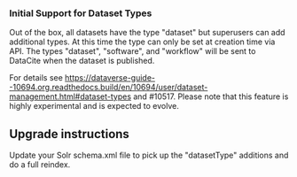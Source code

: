 ### Initial Support for Dataset Types

Out of the box, all datasets have the type "dataset" but superusers can add additional types. At this time the type can only be set at creation time via API. The types "dataset", "software", and "workflow" will be sent to DataCite when the dataset is published.

For details see <https://dataverse-guide--10694.org.readthedocs.build/en/10694/user/dataset-management.html#dataset-types> and #10517. Please note that this feature is highly experimental and is expected to evolve.

Upgrade instructions
--------------------

Update your Solr schema.xml file to pick up the "datasetType" additions and do a full reindex.
